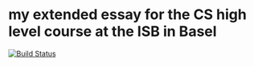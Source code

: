 # my extended essay for the CS high level course at the ISB in Basel

[![Build Status](https://travis-ci.org/rajathie/extended-essay.svg)](https://travis-ci.org/rajathie/extended-essay)
